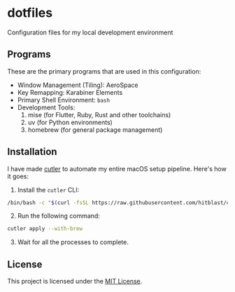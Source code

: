 # dotfiles

Configuration files for my local development environment

## Programs

These are the primary programs that are used in this configuration:

- Window Management (Tiling): AeroSpace
- Key Remapping: Karabiner Elements
- Primary Shell Environment: `bash`
- Development Tools:
  1. mise (for Flutter, Ruby, Rust and other toolchains)
  2. uv (for Python environments)
  3. homebrew (for general package management)

## Installation

I have made [cutler](https://hitblast.github.io/cutler) to automate my entire macOS setup pipeline. Here's how it goes:

1. Install the `cutler` CLI:

```bash
/bin/bash -c "$(curl -fsSL https://raw.githubusercontent.com/hitblast/cutler/main/install.sh)"
```

2. Run the following command:

```bash
cutler apply --with-brew
```

3. Wait for all the processes to complete.

## License

This project is licensed under the [MIT License](./LICENSE).
